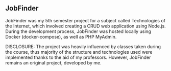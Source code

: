 ## JobFinder

JobFinder was my 5th semester project for a subject called Technologies of the Internet, which involved creating a CRUD web application using Node.js. During the development process, JobFinder was hosted locally using Docker (docker-compose), as well as PHP MyAdmin.

DISCLOSURE: The project was heavily influenced by classes taken during the course, thus majority of the structure and technologies used were implemented thanks to the aid of my professors. However, JobFinder remains an original project, developed by me.
